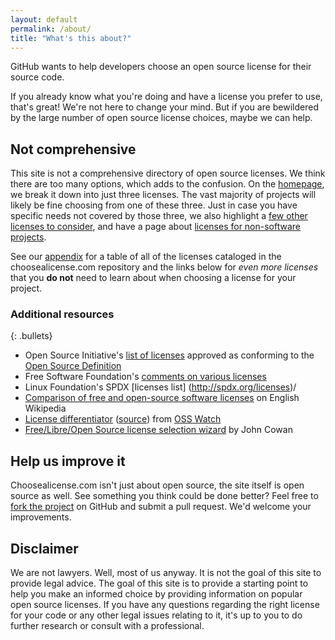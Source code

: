 ```yaml
---
layout: default
permalink: /about/
title: "What's this about?"
---
```


GitHub wants to help developers choose an open source license for their source code.

If you already know what you're doing and have a license you prefer to use, that's great! We're not here to change your mind. But if you are bewildered by the large number of open source license choices, maybe we can help.

## Not comprehensive

This site is not a comprehensive directory of open source licenses. We think there are too many options, which adds to the confusion. On the [homepage](/), we break it down into just three licenses. The vast majority of projects will likely be fine choosing from one of these three. Just in case you have specific needs not covered by those three, we also highlight a [few other licenses to consider](/licenses/), and have a page about [licenses for non-software projects](/non-software/).

See our [appendix](/appendix) for a table of all of the licenses cataloged in the choosealicense.com repository and the links below for *even more licenses* that you **do not** need to learn about when choosing a license for your project.

### Additional resources

{: .bullets}

* Open Source Initiative's [list of licenses](https://opensource.org/licenses/) approved as conforming to the [Open Source Definition](https://opensource.org/osd)
* Free Software Foundation's [comments on various licenses](http://www.gnu.org/licenses/license-list.html)
* Linux Foundation's SPDX [licenses list] (http://spdx.org/licenses)/
* [Comparison of free and open-source software licenses](https://en.wikipedia.org/wiki/Comparison_of_free_and_open-source_software_licenses) on English Wikipedia
* [License differentiator](http://www.oss-watch.ac.uk/apps/licdiff/) ([source](https://github.com/ox-it/licdiff)) from [OSS Watch](http://www.oss-watch.ac.uk/)
* [Free/Libre/Open Source license selection wizard](http://home.ccil.org/~cowan/floss/) by John Cowan

## Help us improve it

Choosealicense.com isn't just about open source, the site itself is open source as well. See something you think could be done better? Feel free to [fork the project](https://github.com/github/choosealicense.com) on GitHub and submit a pull request. We'd welcome your improvements.

## Disclaimer

We are not lawyers. Well, most of us anyway. It is not the goal of this site to provide legal advice. The goal of this site is to provide a starting point to help you make an informed choice by providing information on popular open source licenses. If you have any questions regarding the right license for your code or any other legal issues relating to it, it's up to you to do further research or consult with a professional.
